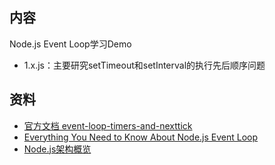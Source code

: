 ## 内容
Node.js Event Loop学习Demo

- 1.x.js：主要研究setTimeout和setInterval的执行先后顺序问题

## 资料
- [官方文档 event-loop-timers-and-nexttick](https://nodejs.org/zh-cn/docs/guides/event-loop-timers-and-nexttick/)
- [Everything You Need to Know About Node.js Event Loop](https://www.youtube.com/watch?v=PNa9OMajw9w)
- [Node.js架构概览](https://segmentfault.com/a/1190000005892501)